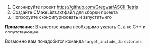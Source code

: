 1. Склонируйте проект https://github.com/Gregwar/ASCII-Tetris
2. Создайте CMakeLists.txt файл для сборки проекта
3. Попробуйте сконфигурировать и запустить его

**Примечание:** В качестве языка необходимо указать C, а не C++ и сопутствующее

Возможно вам понадобится команда `target_include_directories`

